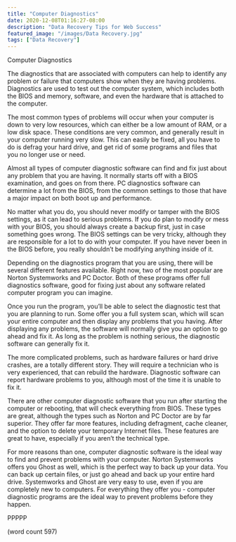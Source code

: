```yaml
---
title: "Computer Diagnostics"
date: 2020-12-08T01:16:27-08:00
description: "Data Recovery Tips for Web Success"
featured_image: "/images/Data Recovery.jpg"
tags: ["Data Recovery"]
---
```


Computer Diagnostics

The diagnostics that are associated with computers can help to identify any problem or failure that computers show when they are having problems.  Diagnostics are used to test out the computer system, which includes both the BIOS and memory, software, and even the hardware that is attached to the computer.

The most common types of problems will occur when your computer is down to very low resources, which can either be a low amount of RAM, or a low disk space.  These conditions are very common, and generally result in your computer running very slow.  This can easily be fixed, all you have to do is defrag your hard drive, and get rid of some programs and files that you no longer use or need.

Almost all types of computer diagnostic software can find and fix just about any problem that you are having.  It normally starts off with a BIOS examination, and goes on from there.  PC diagnostics
software can determine a lot from the BIOS, from the common settings to those that have a major impact on both boot up and performance.

No matter what you do, you should never modify or tamper with the BIOS settings, as it can lead to serious problems.  If you do plan to modify or mess with your BIOS, you should always create a backup first, just in case something goes wrong.  The BIOS settings can be very tricky, although they are responsible for a lot to do with your computer.  If you have never been in the BIOS before, you really shouldn’t be modifying anything inside of it.

Depending on the diagnostics program that you are using, there will be several different features available.  Right now, two of the most popular are Norton Systemworks and PC Doctor.  Both of these programs offer full diagnostics software, good for fixing just about any software related computer program you can imagine.   

Once you run the program, you’ll be able to select the diagnostic test that you are planning to run.  Some offer you a full system scan, which will scan your entire computer and then display any problems that you having.  After displaying any problems, the software will normally give you an option to go ahead and fix it.  As long as the problem is nothing serious, the diagnostic software can generally fix it.

The more complicated problems, such as hardware failures or hard drive crashes, are a totally different story.  They will require a technician who is very experienced, that can rebuild the hardware.  Diagnostic software can report hardware problems to you, although most of the time it is unable to fix it.

There are other computer diagnostic software that you run after starting the computer or rebooting, that will check everything from BIOS.  These types are great, although the types such as Norton and PC Doctor are by far superior.  They offer far more features, including defragment, cache cleaner, and the option to delete your temporary Internet files.  These features are great to have, especially if you aren’t the technical type.

For more reasons than one, computer diagnostic software is the ideal way to find and prevent problems with your computer.  Norton Systemworks offers you Ghost as well, which is the perfect way to back up your data.  You can back up certain files, or just go ahead and back up your entire hard drive.  Systemworks and Ghost are very easy to use, even if you are completely new to computers.  For everything they offer you - computer diagnostic programs are the ideal way to prevent problems before they happen.

PPPPP

(word count 597)
